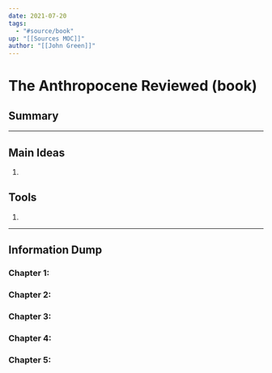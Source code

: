 ```yaml
---
date: 2021-07-20
tags:
  - "#source/book"
up: "[[Sources MOC]]"
author: "[[John Green]]"
---
```

# The Anthropocene Reviewed (book)



## Summary



---

## Main Ideas
1. 


## Tools
1. 


---
## Information Dump



### Chapter 1: 


### Chapter 2: 


### Chapter 3: 


### Chapter 4: 


### Chapter 5: 





